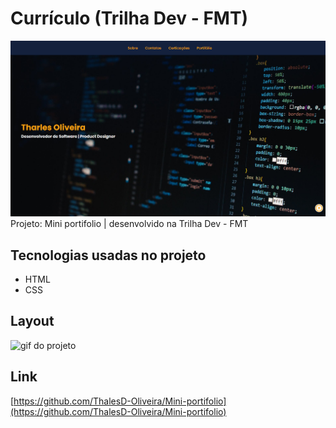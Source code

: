 # Currículo (Trilha Dev - FMT)
![portifólio](assets/tela-inicial.png)
Projeto: Mini portifolio |
desenvolvido na Trilha Dev - FMT

## Tecnologias usadas no projeto
- HTML
- CSS

## Layout
![gif do projeto](assets/currículogif.gif)

## Link
[https://github.com/ThalesD-Oliveira/Mini-portifolio](https://github.com/ThalesD-Oliveira/Mini-portifolio)

